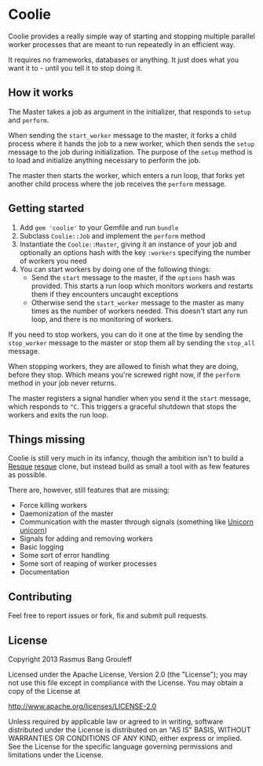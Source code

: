 Coolie
======

Coolie provides a really simple way of starting and stopping multiple parallel
worker processes that are meant to run repeatedly in an efficient way.

It requires no frameworks, databases or anything. It just does what you
want it to - until you tell it to stop doing it.

How it works
------------

The Master takes a job as argument in the initializer, that responds to `setup` and `perform`.

When sending the `start_worker` message to the master, it forks a child process where it hands
the job to a new worker, which then sends the `setup` message to the job during initialization.
The purpose of the `setup` method is to load and initialize anything necessary to perform the job.

The master then starts the worker, which enters a run loop, that forks yet another child process where
the job receives the `perform` message.

Getting started
---------------

1. Add `gem 'coolie'` to your Gemfile and run `bundle`
2. Subclass `Coolie::Job` and implement the `perform` method
3. Instantiate the `Coolie::Master`, giving it an instance of your job
   and optionally an options hash with the key `:workers` specifying the
   number of workers you need
4. You can start workers by doing one of the following things:
   * Send the `start` message to the master, if the `options` hash was
     provided. This starts a run loop which monitors workers and
     restarts them if they encounters uncaught exceptions
   * Otherwise send the `start_worker` message to the master as many
     times as the number of workers needed. This doesn't start any run
     loop, and there is no monitoring of workers.

If you need to stop workers, you can do it one at the time by sending
the `stop_worker` message to the master or stop them all by sending the
`stop_all` message.

When stopping workers, they are allowed to finish what they are doing,
before they stop. Which means you're screwed right now, if the `perform`
method in your job never returns.

The master registers a signal handler when you send it the `start`
message, which responds to `^C`. This triggers a graceful shutdown that
stops the workers and exits the run loop.

Things missing
--------------

Coolie is still very much in its infancy, though the ambition isn't to build a [Resque] [resque] clone, but
instead build as small a tool with as few features as possible.

[resque]: https://github.com/resque/resque

There are, however, still features that are missing:

- Force killing workers
- Daemonization of the master
- Communication with the master through signals (something like [Unicorn] [unicorn])
- Signals for adding and removing workers
- Basic logging
- Some sort of error handling
- Some sort of reaping of worker processes
- Documentation

[unicorn]: http://unicorn.bogomips.org/

Contributing
------------

Feel free to report issues or fork, fix and submit pull requests.

License
-------

Copyright 2013 Rasmus Bang Grouleff

Licensed under the Apache License, Version 2.0 (the "License");
you may not use this file except in compliance with the License.
You may obtain a copy of the License at

  http://www.apache.org/licenses/LICENSE-2.0

Unless required by applicable law or agreed to in writing, software
distributed under the License is distributed on an "AS IS" BASIS,
WITHOUT WARRANTIES OR CONDITIONS OF ANY KIND, either express or implied.
See the License for the specific language governing permissions and
limitations under the License.
